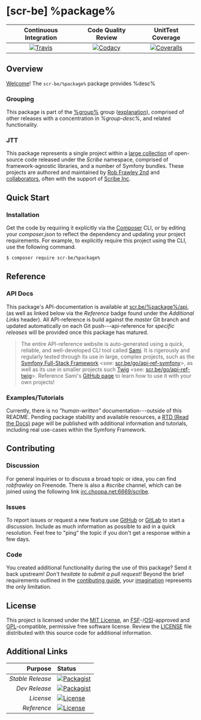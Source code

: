# [scr-be] %package%

| Continuous Integration |   Code Quality Review   |    UnitTest Coverage    |
|:----------------------:|:-----------------------:|:-----------------------:|
| [![Travis](https://scr.be/%package%/travis_shield)](https://scr.be/%package%/travis) | [![Codacy](https://scr.be/%package%/codacy_shield)](https://scr.be/%package%/codacy) | [![Coveralls](https://scr.be/%package%/coveralls_shield)](https://scr.be/%package%/coveralls) |

## Overview

[Welcome](https://scr.be/go/readme_welcome)!
The `scr-be/%package%` package provides
%desc%

### Grouping

This package is part of the [%group%](https://scr.be/%package%/group)
group ([explanation](https://scr.be/%package%/group_explanation)),
comprised of other releases with a concentration in 
*%group-desc%*,
and related functionality.

### JTT

This package represents a single project within a
[large collection](https://scr.be/go/explore) of open-source code released
under the *Scribe* namespace, comprised of framework-agnostic libraries,
and a number of Symfony bundles. These projects are authored and maintained
by [Rob Frawley 2nd](https://scr.be/rmf) and 
[collaborators](https://scr.be/%package%/github_collaborators),
often with the support of [Scribe Inc](https://scr.be/go/scribe-home).

## Quick Start

### Installation

Get the code by requiring it explicitly via the [Composer](https://getcomposer.com)
CLI, or by editing your *composer.json* to reflect the dependency and updating
your project requirements. For example, to explicitly require this project using
the CLI, use the following command.

```bash
$ composer require scr-be/%package%
```

## Reference

### API Docs

This package's API-documentation is available at [scr.be/%package%/api](https://scr.be/%package%/api),
(as well as linked below via the *Reference* badge found under the *Additional Links*
header). All API-reference is build against the *master* Git branch and updated
automatically on each Git push---api-reference for *specific releases* will
be provided once this package has matured.

> The entire API-reference website is auto-generated using a quick,
> reliable, and well-developed CLI tool called [Sami](https://scr.be/go/sami).
> It is rigerously and regularly tested through its use in large, complex projects,
> such as the [Symfony Full-Stack Framework](https://scr.be/go/symfony) 
> <see: [scr.be/go/api-ref-symfony](https://scr.be/go/symfony-api)>, as well
> as its use in smaller projects such
> [Twig](https://scr.be/go/sami-twig)
> <see: [scr.be/go/api-ref-twig](https://scr.be/go/twig-api)>.
> Reference Sami's [GitHub page](https://scr.be/go/sami) to learn how to use
> it with your own projects!

### Examples/Tutorials

Currently, there is no *"human-written"* documentation---outside of this README.
Pending package stability and available resources, a
[RTD (Read the Docs)](https://scr.be/go/rtd) page will be published with
additional information and tutorials, including real use-cases within the Symfony
Framework.

## Contributing

### Discussion

For general inquiries or to discuss a broad topic or idea, you can find
*robfrawley* on Freenode. There is also a *#scribe* channel, which can
be joined using the following link
[irc.choopa.net:6669/scribe](irc://irc.choopa.net:6669/scribe).

### Issues

To report issues or request a new feature use
[GitHub](https://scr.be/%package%/github_issues)
or [GitLab](https://scr.be/%package%/gitlab_issues)
to start a discussion. Include as much information as possible to aid in
a quick resolution. Feel free to "ping" the topic if you don't get a
response within a few days.

### Code

You created additional functionality during the use of this package? Send
it back upstream! *Don't hesitate to submit a pull request!* Beyond the
brief requirements outlined in the
[contibuting guide](https://scr.be/%package%/contributing),
your [imagination](https://scr.be/go/readme_imagination)
represents the only limitation.

## License

This project is licensed under the
[MIT License](https://scr.be/go/mit), an
[FSF](https://scr.be/go/fsf)-/[OSI](https://scr.be/go/osi)-approved
and [GPL](https://scr.be/go/gpl)-compatible, permissive free software
license. Review the
[LICENSE](https://scr.be/%package%/license)
file distributed with this source code for additional information.

## Additional Links

|       Purpose | Status        |
|--------------:|:--------------|
| *Stable Release*    | [![Packagist](https://scr.be/%package%/packagist_shield)](https://scr.be/%package%/packagist) |
| *Dev Release*    | [![Packagist](https://scr.be/%package%/packagist_pre_shield)](https://scr.be/%package%/packagist) |
| *License*    | [![License](https://scr.be/%package%/license_shield)](https://scr.be/%package%/license) |
| *Reference*  | [![License](https://scr.be/%package%/api_shield)](https://scr.be/%package%/api) |
